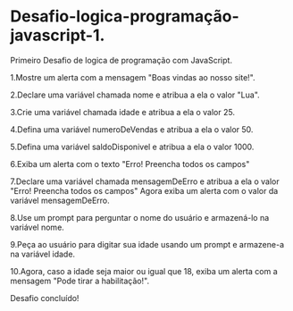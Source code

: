 # Desafio-logica-programação-javascript-1.
Primeiro Desafio de logica de programação com JavaScript.
 
1.Mostre um alerta com a mensagem "Boas vindas ao nosso site!".

2.Declare uma variável chamada nome e atribua a ela o valor "Lua".

3.Crie uma variável chamada idade e atribua a ela o valor 25.

4.Defina uma variável numeroDeVendas e atribua a ela o valor 50.

5.Defina uma variável saldoDisponivel e atribua a ela o valor 1000.

6.Exiba um alerta com o texto "Erro! Preencha todos os campos"

7.Declare uma variável chamada mensagemDeErro e atribua a ela o valor "Erro! Preencha todos os campos" Agora exiba um alerta com o valor da variável mensagemDeErro.

8.Use um prompt para perguntar o nome do usuário e armazená-lo na variável nome.

9.Peça ao usuário para digitar sua idade usando um prompt e armazene-a na variável idade.

10.Agora, caso a idade seja maior ou igual que 18, exiba um alerta com a mensagem "Pode tirar a habilitação!".

Desafio concluído!

